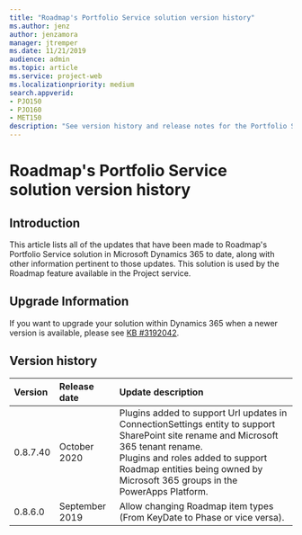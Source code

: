 ```yaml
---
title: "Roadmap's Portfolio Service solution version history"
ms.author: jenz
author: jenzamora
manager: jtremper
ms.date: 11/21/2019
audience: admin
ms.topic: article
ms.service: project-web
ms.localizationpriority: medium
search.appverid:
- PJO150
- PJO160
- MET150
description: "See version history and release notes for the Portfolio Service solution."
---
```


# Roadmap's Portfolio Service solution version history

## Introduction

This article lists all of the updates that have been made to Roadmap's Portfolio Service solution in Microsoft Dynamics 365 to date, along with other information pertinent to those updates.  This solution is used by the Roadmap feature available in the Project service.

## Upgrade Information

If you want to upgrade your solution within Dynamics 365 when a newer version is available, please see [KB #3192042](https://support.microsoft.com/help/3192042/how-to-upgrade-the-solutions-for-a-microsoft-dynamics-crm-portals-depl). 

## Version history

| Version | Release date | Update description |
|:-----|:-----|:-----|
|0.8.7.40  <br/> |October 2020  <br/> |Plugins added to support Url updates in ConnectionSettings entity to support SharePoint site rename and Microsoft 365 tenant rename.  <br/>Plugins and roles added to support Roadmap entities being owned by Microsoft 365 groups in the PowerApps Platform. |
|0.8.6.0  <br/> |September 2019  <br/> |Allow changing Roadmap item types (From KeyDate to Phase or vice versa).  <br/> |
